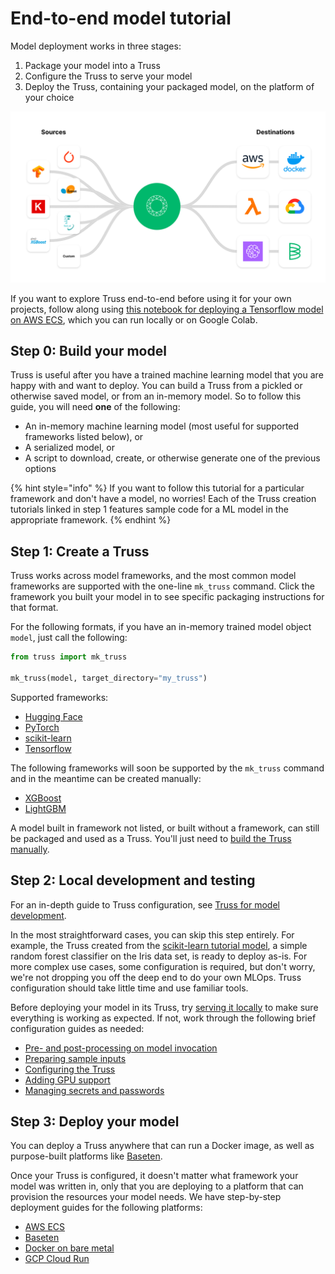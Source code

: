 # End-to-end model tutorial

Model deployment works in three stages:

1. Package your model into a Truss
2. Configure the Truss to serve your model
3. Deploy the Truss, containing your packaged model, on the platform of your choice

![Truss is a seamless bridge between model development and model deployment](assets/truss_unify.png)

If you want to explore Truss end-to-end before using it for your own projects, follow along using [this notebook for deploying a Tensorflow model on AWS ECS](), which you can run locally or on Google Colab.

## Step 0: Build your model

Truss is useful after you have a trained machine learning model that you are happy with and want to deploy. You can build a Truss from a pickled or otherwise saved model, or from an in-memory model. So to follow this guide, you will need **one** of the following:

* An in-memory machine learning model (most useful for supported frameworks listed below), or
* A serialized model, or
* A script to download, create, or otherwise generate one of the previous options

{% hint style="info" %}
If you want to follow this tutorial for a particular framework and don't have a model, no worries! Each of the Truss creation tutorials linked in step 1 features sample code for a ML model in the appropriate framework.
{% endhint %}

## Step 1: Create a Truss

Truss works across model frameworks, and the most common model frameworks are supported with the one-line `mk_truss` command. Click the framework you built your model in to see specific packaging instructions for that format.

For the following formats, if you have an in-memory trained model object `model`, just call the following:

```python
from truss import mk_truss

mk_truss(model, target_directory="my_truss")
```

Supported frameworks:

* [Hugging Face](./create/huggingface.md)
* [PyTorch](./create/pytorch.md)
* [scikit-learn](./create/sklearn.md)
* [Tensorflow](./create/tensorflow.md)

The following frameworks will soon be supported by the `mk_truss` command and in the meantime can be created manually:

* [XGBoost](./create/xgboost.md)
* [LightGBM](./create/manual.md)

A model built in framework not listed, or built without a framework, can still be packaged and used as a Truss. You'll just need to [build the Truss manually](../create/manual.md).

## Step 2: Local development and testing

For an in-depth guide to Truss configuration, see [Truss for model development](model-evaluation.md).

In the most straightforward cases, you can skip this step entirely. For example, the Truss created from the [scikit-learn tutorial model](../create/sklearn.md), a simple random forest classifier on the Iris data set, is ready to deploy as-is. For more complex use cases, some configuration is required, but don't worry, we're not dropping you off the deep end to do your own MLOps. Truss configuration should take little time and use familiar tools.

Before deploying your model in its Truss, try [serving it locally](../develop/localhost.md) to make sure everything is working as expected. If not, work through the following brief configuration guides as needed:

* [Pre- and post-processing on model invocation](../develop/processing.md)
* [Preparing sample inputs](../develop/examples.md)
* [Configuring the Truss](../develop/configuration.md)
* [Adding GPU support](../develop/gpu.md)
* [Managing secrets and passwords](../develop/secrets.md)

## Step 3: Deploy your model

You can deploy a Truss anywhere that can run a Docker image, as well as purpose-built platforms like [Baseten](https://baseten.co).

Once your Truss is configured, it doesn't matter what framework your model was written in, only that you are deploying to a platform that can provision the resources your model needs. We have step-by-step deployment guides for the following platforms:

* [AWS ECS](../deploy/aws.md)
* [Baseten](../deploy/baseten.md)
* [Docker on bare metal](../deploy/docker.md)
* [GCP Cloud Run](../deploy/gcp.md)
